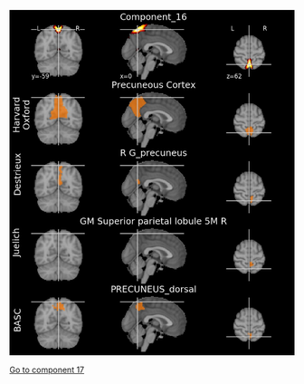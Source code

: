 ![16](preliminary/16.jpg "Component 16")

[Go to component 17](https://parietal-inria.github.io/MODL_atlas/128/17 "Component 17")
